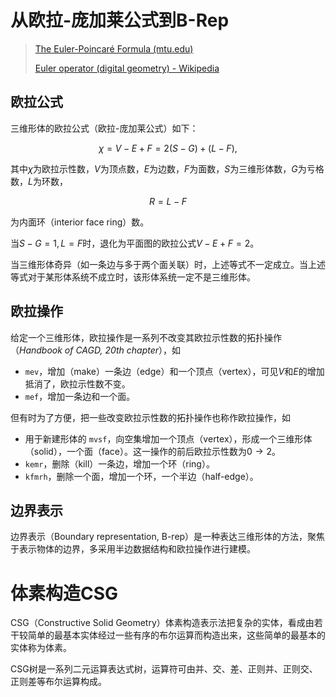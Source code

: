 # 从欧拉-庞加莱公式到B-Rep

> [The Euler-Poincaré Formula (mtu.edu)](https://pages.mtu.edu/~shene/COURSES/cs3621/NOTES/model/euler.html)
>
> [Euler operator (digital geometry) - Wikipedia](https://en.wikipedia.org/wiki/Euler_operator_(digital_geometry))

## 欧拉公式

三维形体的欧拉公式（欧拉-庞加莱公式）如下：

$$
\chi = V - E + F = 2 (S-G) + (L-F),
$$

其中$\chi$为欧拉示性数，$V$为顶点数，$E$为边数，$F$为面数，$S$为三维形体数，$G$为亏格数，$L$为环数，

$$
R = L-F
$$

为内面环（interior face ring）数。

当$S-G=1,L=F$时，退化为平面图的欧拉公式$V-E+F=2$。

当三维形体奇异（如一条边与多于两个面关联）时，上述等式不一定成立。当上述等式对于某形体系统不成立时，该形体系统一定不是三维形体。

## 欧拉操作

给定一个三维形体，欧拉操作是一系列不改变其欧拉示性数的拓扑操作（*Handbook of CAGD, 20th chapter*），如

* `mev`，增加（make）一条边（edge）和一个顶点（vertex），可见$V$和$E$的增加抵消了，欧拉示性数不变。
* `mef`，增加一条边和一个面。

但有时为了方便，把一些改变欧拉示性数的拓扑操作也称作欧拉操作，如

* 用于新建形体的 `mvsf`，向空集增加一个顶点（vertex），形成一个三维形体（solid），一个面（face）。这一操作的前后欧拉示性数为$0 \to 2$。
* `kemr`，删除（kill）一条边，增加一个环（ring）。
* `kfmrh`，删除一个面，增加一个环，一个半边（half-edge）。

## 边界表示

边界表示（Boundary representation, B-rep）是一种表达三维形体的方法，聚焦于表示物体的边界，多采用半边数据结构和欧拉操作进行建模。

# 体素构造CSG

CSG（Constructive Solid Geometry）体素构造表示法把复杂的实体，看成由若干较简单的最基本实体经过一些有序的布尔运算而构造出来，这些简单的最基本的实体称为体素。

CSG树是一系列二元运算表达式树，运算符可由并、交、差、正则并、正则交、正则差等布尔运算构成。
